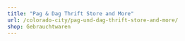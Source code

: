```yaml
---
title: "Pag & Dag Thrift Store and More"
url: /colorado-city/pag-und-dag-thrift-store-and-more/
shop: Gebrauchtwaren
---
```

